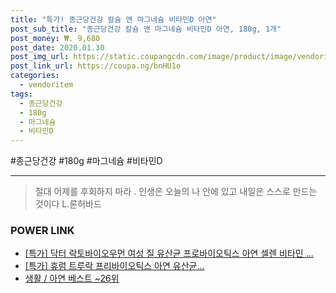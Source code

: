 ```yaml
--- 
title: "특가! 종근당건강 칼슘 앤 마그네슘 비타민D 아연" 
post_sub_title: "종근당건강 칼슘 앤 마그네슘 비타민D 아연, 180g, 1개" 
post_money: ₩. 9,680 
post_date: 2020.01.30 
post_img_url: https://static.coupangcdn.com/image/product/image/vendoritem/2019/01/29/3549112936/6beb9f8b-e048-412c-ad94-4ef3c577342c.jpg 
post_link_url: https://coupa.ng/bnHU1o 
categories: 
  - vendoritem 
tags: 
  - 종근당건강 
  - 180g 
  - 마그네슘 
  - 비타민D 
--- 
```

  #종근당건강 #180g #마그네슘 #비타민D 
<hr> 

> 절대 어제를 후회하지 마라 . 인생은 오늘의 나 안에 있고 내일은 스스로 만드는 것이다 L.론허바드 


### POWER LINK

* <a href="https://blog.naver.com/sakai111/221786903088" target="_blank">[특가] 닥터 락토바이오우먼 여성 질 유산균 프로바이오틱스 아연 셀렌 비타민 ...</a>
* <a href="https://blog.naver.com/an0733/221787633400" target="_blank">[특가] 휴럼 트루락 프리바이오틱스 아연 유산균...</a>
* <a href="https://blog.naver.com/santokki14/221789980690" target="_blank">생활 / 아연 베스트 ~26위</a>
